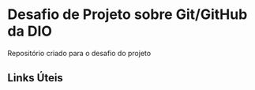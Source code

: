 # Desafio de Projeto sobre Git/GitHub da DIO

Repositório criado para o desafio do projeto

## Links Úteis 


